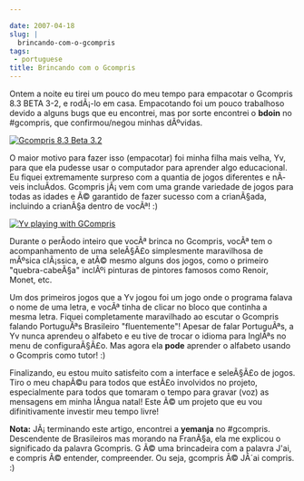 ```yaml
---

date: 2007-04-18
slug: |
  brincando-com-o-gcompris
tags:
 - portuguese
title: Brincando com o Gcompris
---
```


Ontem a noite eu tirei um pouco do meu tempo para empacotar o Gcompris
8.3 BETA 3-2, e rodÃ¡-lo em casa. Empacotando foi um pouco trabalhoso
devido a alguns bugs que eu encontrei, mas por sorte encontrei o
**bdoin** no \#gcompris, que confirmou/negou minhas dÃºvidas.

[![Gcompris 8.3 Beta
3.2](http://farm1.static.flickr.com/232/463332940_2789880c5d.jpg)](http://www.flickr.com/photos/25563799@N00/463332940/)

O maior motivo para fazer isso (empacotar) foi minha filha mais velha,
Yv, para que ela pudesse usar o computador para aprender algo
educacional. Eu fiquei extremamente surpreso com a quantia de jogos
diferentes e nÃ­veis incluÃ­dos. Gcompris jÃ¡ vem com uma grande
variedade de jogos para todas as idades e Ã© garantido de fazer sucesso
com a crianÃ§ada, incluindo a crianÃ§a dentro de vocÃª! :)

[![Yv playing with
GCompris](http://farm1.static.flickr.com/190/464390670_58b9139db1.jpg)](http://www.flickr.com/photos/25563799@N00/464390670/)

Durante o perÃ­odo inteiro que vocÃª brinca no Gcompris, vocÃª tem o
acompanhamento de uma seleÃ§Ã£o simplesmente maravilhosa de mÃºsica
clÃ¡ssica, e atÃ© mesmo alguns dos jogos, como o primeiro
"quebra-cabeÃ§a" inclÃºi pinturas de pintores famosos como Renoir,
Monet, etc.

Um dos primeiros jogos que a Yv jogou foi um jogo onde o programa falava
o nome de uma letra, e vocÃª tinha de clicar no bloco que continha a
mesma letra. Fiquei completamente maravilhado ao escutar o Gcompris
falando PortuguÃªs Brasileiro "fluentemente"! Apesar de falar
PortuguÃªs, a Yv nunca aprendeu o alfabeto e eu tive de trocar o idioma
para InglÃªs no menu de configuraÃ§Ã£o. Mas agora ela **pode** aprender
o alfabeto usando o Gcompris como tutor! :)

Finalizando, eu estou muito satisfeito com a interface e seleÃ§Ã£o de
jogos. Tiro o meu chapÃ©u para todos que estÃ£o involvidos no projeto,
especialmente para todos que tomaram o tempo para gravar (voz) as
mensagens em minha lÃ­ngua natal! Este Ã© um projeto que eu vou
difinitivamente investir meu tempo livre!

**Nota:** JÃ¡ terminando este artigo, encontrei a **yemanja** no
\#gcompris. Descendente de Brasileiros mas morando na FranÃ§a, ela me
explicou o significado da palavra Gcompris. G Ã© uma brincadeira com a
palavra J'ai, e compris Ã© entender, compreender. Ou seja, gcompris Ã©
JÂ´ai compris. :)
